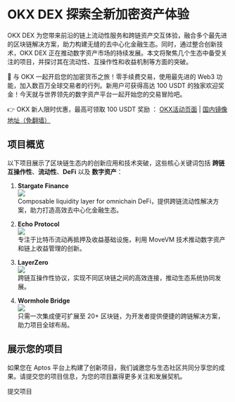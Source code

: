 # OKX DEX 探索全新加密资产体验

OKX DEX 为您带来前沿的链上流动性服务和跨链资产交互体验，融合多个最先进的区块链解决方案，助力构建无缝的去中心化金融生态。同时，通过整合创新技术，OKX DEX 正在推动数字资产市场的持续发展。本文将聚焦几个生态中备受关注的项目，并探讨其在流动性、互操作性和收益机制等方面的突破。

🚀 与 OKX 一起开启您的加密货币之旅！零手续费交易，使用最先进的 Web3 功能，加入数百万全球交易者的行列。新用户可获得高达 100 USDT 的独家欢迎奖金！今天就与世界领先的数字资产平台一起开始您的交易冒险吧。

👉 OKX 新人限时优惠，最高可领取 100 USDT 奖励 ： [OKX活动页面](https://bit.ly/OKXe) | [国内镜像地址（免翻墙）](https://bit.ly/okX)

## 项目概览

以下项目展示了区块链生态内的创新应用和技术突破，这些核心关键词包括 **跨链互操作性**、**流动性**、**DeFi** 以及 **数字资产**：

1. **Stargate Finance**  
   ![](https://www.jmhbdh.com/wp-content/img/4358928439160492.webp)  
   Composable liquidity layer for omnichain DeFi，提供跨链流动性解决方案，助力打造高效去中心化金融生态。

2. **Echo Protocol**  
   ![](https://www.jmhbdh.com/wp-content/img/24100633.webp)  
   专注于比特币流动再抵押及收益基础设施，利用 MoveVM 技术推动数字资产和链上收益管理的创新。

3. **LayerZero**  
   ![](https://www.jmhbdh.com/wp-content/img/39897740648045.webp)  
   跨链互操作性协议，实现不同区块链之间的高效连接，推动生态系统协同发展。

4. **Wormhole Bridge**  
   ![](https://www.jmhbdh.com/wp-content/img/64780083.webp)  
   只需一次集成便可扩展至 20+ 区块链，为开发者提供便捷的跨链解决方案，助力项目全球布局。

## 展示您的项目

如果您在 Aptos 平台上构建了创新项目，我们诚邀您与生态社区共同分享您的成果。请提交您的项目信息，为您的项目赢得更多关注和发展契机。

提交项目